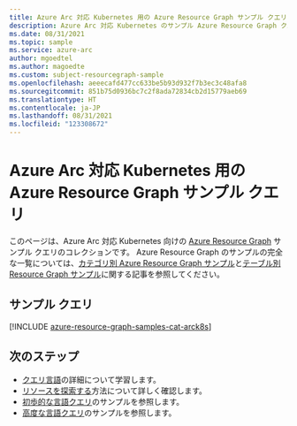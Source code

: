 ```yaml
---
title: Azure Arc 対応 Kubernetes 用の Azure Resource Graph サンプル クエリ
description: Azure Arc 対応 Kubernetes のサンプル Azure Resource Graph クエリによって、リソースの種類とテーブルを使用し、Azure Arc 対応 Kubernetes 関連のリソースとプロパティにアクセスする方法を示します。
ms.date: 08/31/2021
ms.topic: sample
ms.service: azure-arc
author: mgoedtel
ms.author: magoedte
ms.custom: subject-resourcegraph-sample
ms.openlocfilehash: aeeecafd477cc633be5b93d932f7b3ec3c48afa8
ms.sourcegitcommit: 851b75d0936bc7c2f8ada72834cb2d15779aeb69
ms.translationtype: HT
ms.contentlocale: ja-JP
ms.lasthandoff: 08/31/2021
ms.locfileid: "123308672"
---
```

# <a name="azure-resource-graph-sample-queries-for-azure-arc-enabled-kubernetes"></a>Azure Arc 対応 Kubernetes 用の Azure Resource Graph サンプル クエリ

このページは、Azure Arc 対応 Kubernetes 向けの [Azure Resource Graph](../../governance/resource-graph/overview.md) サンプル クエリのコレクションです。 Azure Resource Graph のサンプルの完全な一覧については、[カテゴリ別 Azure Resource Graph サンプル](../../governance/resource-graph/samples/samples-by-category.md)と[テーブル別 Resource Graph サンプル](../../governance/resource-graph/samples/samples-by-table.md)に関する記事を参照してください。

## <a name="sample-queries"></a>サンプル クエリ

[!INCLUDE [azure-resource-graph-samples-cat-arck8s](../../../includes/resource-graph/samples/bycat/azure-arc-enabled-kubernetes.md)]

## <a name="next-steps"></a>次のステップ

- [クエリ言語](../../governance/resource-graph/concepts/query-language.md)の詳細について学習します。
- [リソースを探索する](../../governance/resource-graph/concepts/explore-resources.md)方法について詳しく確認します。
- [初歩的な言語クエリ](../../governance/resource-graph/samples/starter.md)のサンプルを参照します。
- [高度な言語クエリ](../../governance/resource-graph/samples/advanced.md)のサンプルを参照します。
